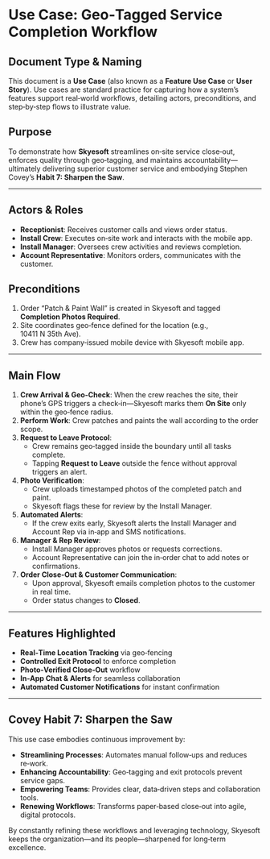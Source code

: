 # Use Case: Geo‑Tagged Service Completion Workflow

## Document Type & Naming
This document is a **Use Case** (also known as a **Feature Use Case** or **User Story**). Use cases are standard practice for capturing how a system’s features support real‑world workflows, detailing actors, preconditions, and step‑by‑step flows to illustrate value.

## Purpose
To demonstrate how **Skyesoft** streamlines on‑site service close‑out, enforces quality through geo‑tagging, and maintains accountability—ultimately delivering superior customer service and embodying Stephen Covey’s **Habit 7: Sharpen the Saw**.

---

## Actors & Roles
- **Receptionist**: Receives customer calls and views order status.
- **Install Crew**: Executes on‑site work and interacts with the mobile app.
- **Install Manager**: Oversees crew activities and reviews completion.
- **Account Representative**: Monitors orders, communicates with the customer.

## Preconditions
1. Order “Patch & Paint Wall” is created in Skyesoft and tagged **Completion Photos Required**.
2. Site coordinates geo‑fence defined for the location (e.g., 10411 N 35th Ave).
3. Crew has company‑issued mobile device with Skyesoft mobile app.

---

## Main Flow
1. **Crew Arrival & Geo‑Check**: When the crew reaches the site, their phone’s GPS triggers a check‑in—Skyesoft marks them **On Site** only within the geo‑fence radius.
2. **Perform Work**: Crew patches and paints the wall according to the order scope.
3. **Request to Leave Protocol**:
   - Crew remains geo‑tagged inside the boundary until all tasks complete.
   - Tapping **Request to Leave** outside the fence without approval triggers an alert.
4. **Photo Verification**:
   - Crew uploads timestamped photos of the completed patch and paint.
   - Skyesoft flags these for review by the Install Manager.
5. **Automated Alerts**:
   - If the crew exits early, Skyesoft alerts the Install Manager and Account Rep via in‑app and SMS notifications.
6. **Manager & Rep Review**:
   - Install Manager approves photos or requests corrections.
   - Account Representative can join the in‑order chat to add notes or confirmations.
7. **Order Close‑Out & Customer Communication**:
   - Upon approval, Skyesoft emails completion photos to the customer in real time.
   - Order status changes to **Closed**.

---

## Features Highlighted
- **Real‑Time Location Tracking** via geo‑fencing
- **Controlled Exit Protocol** to enforce completion
- **Photo‑Verified Close‑Out** workflow
- **In‑App Chat & Alerts** for seamless collaboration
- **Automated Customer Notifications** for instant confirmation

---

## Covey Habit 7: Sharpen the Saw
This use case embodies continuous improvement by:
- **Streamlining Processes**: Automates manual follow‑ups and reduces re‑work.
- **Enhancing Accountability**: Geo‑tagging and exit protocols prevent service gaps.
- **Empowering Teams**: Provides clear, data‑driven steps and collaboration tools.
- **Renewing Workflows**: Transforms paper‑based close‑out into agile, digital protocols.

By constantly refining these workflows and leveraging technology, Skyesoft keeps the organization—and its people—sharpened for long‑term excellence.
